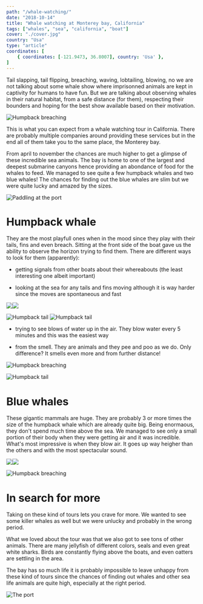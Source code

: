 ```yaml
---
path: "/whale-watching/"
date: "2018-10-14"
title: "Whale watching at Monterey bay, California"
tags: ["whales", "sea", "california", "boat"]
cover: "./cover.jpg"
country: "Usa"
type: "article"
coordinates: [
    { coordinates: [-121.9473, 36.8007], country: 'Usa' },
]
---
```


Tail slapping, tail flipping, breaching, waving, lobtailing, blowing, no we are not talking about some whale show where imprisonned animals are kept in captivity for humans to have fun. But we are talking about observing whales in their natural habitat, from a safe distance (for them), respecting their bounders and hoping for the best show available based on their motivation.

![Humpback breaching](whale1.jpg)

This is what you can expect from a whale watching tour in California. There are probably multiple companies around providing these services but in the end all of them take you to the same place, the Monterey bay.

From april to november the chances are much higher to get a glimpse of these incredible sea animals. The bay is home to one of the largest and deepest submarine canyons hence providing an abondance of food for the whales to feed. We managed to see quite a few humpback whales and two blue whales! The chances for finding out the blue whales are slim but we were quite lucky and amazed by the sizes.

![Paddling at the port](faros2.jpg)

# Humpback whale

They are the most playfull ones when in the mood since they play with their tails, fins and even breach. Sitting at the front side of the boat gave us the ability to observe the horizon trying to find them. There are different ways to look for them (apparently):

* getting signals from other boats about their whereabouts (the least interesting one albeit important)

* looking at the sea for any tails and fins moving although it is way harder since the moves are spontaneous and fast

<photo-composition><img src="whale11.jpg" /><img src="whale12.jpg" /></photo-composition>

![Humpback tail](whale9.jpg)
![Humpback tail](whale10.jpg)

* trying to see blows of water up in the air. They blow water every 5 minutes and this was the easiest way

* from the smell. They are animals and they pee and poo as we do. Only difference? It smells even more and from further distance!

![Humpback breaching](whale7.jpg)

![Humpback tail](whale6.jpg)

# Blue whales

These gigantic mammals are huge. They are probably 3 or more times the size of the humpback whale which are already quite big. Being enormaous, they don't spend much time above the sea. We managed to see only a small portion of their body when they were getting air and it was incredible. What's most impressive is when they blow air. It goes up way heigher than the others and with the most spectacular sound.

<photo-composition><img src="whale3.jpg" /><img src="whale4.jpg" /></photo-composition>

![Humpback breaching](whale2.jpg)

# In search for more

Taking on these kind of tours lets you crave for more. We wanted to see some killer whales as well but we were unlucky and probably in the wrong period.

What we loved about the tour was that we also got to see tons of other animals. There are many jellyfish of different colors, seals and even great white sharks. Birds are constantly flying above the boats, and even oatters are settling in the area.

The bay has so much life it is probably impossible to leave unhappy from these kind of tours since the chances of finding out whales and other sea life animals are quite high, especially at the right period.

![The port](limani.jpg)
